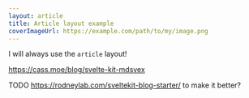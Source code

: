 ```yaml
---
layout: article
title: Article layout example
coverImageUrl: https://example.com/path/to/my/image.png
---
```


I will always use the `article` layout!

<https://cass.moe/blog/svelte-kit-mdsvex>

TODO <https://rodneylab.com/sveltekit-blog-starter/> to make it better?
